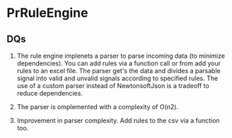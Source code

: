 # PrRuleEngine

## DQs
1. The rule engine implenets a parser to parse incoming data (to minimize dependencies). You can add rules via a function call or from add your rules to an excel file. The parser get's the data and divides a parsable signal into valid and unvalid signals according to specified rules. The use of a custom parser instead of NewtonsoftJson is a tradeoff to reduce dependencies.

2. The parser is omplemented with a complexity of O(n2).

3. Improvement in parser complexity. 
Add rules to the csv via a function too.
  
